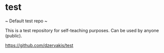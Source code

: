 # test
~ Default test repo ~

This is a test repository for self-teaching purposes.
Can be used by anyone (public).

https://github.com/dzervakis/test
